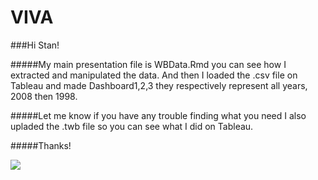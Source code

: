# VIVA
###Hi Stan!

#####My main presentation file is WBData.Rmd you can see how I extracted and manipulated the data. And then I loaded the .csv file on Tableau and made Dashboard1,2,3 they respectively represent all years, 2008 then 1998.

#####Let me know if you have any trouble finding what you need I also upladed the .twb file so you can see what I did on Tableau.

#####Thanks!

![](http://biz.prlog.org/Van_InstituteVA/logo.jpg)